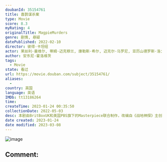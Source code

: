 ```yaml
---
doubanId: 35154761
title: 喜鹊谋杀案
type: Movie
score: 8.3
myRating: 4
originalTitle: MagpieMurders
genre: 剧情, 悬疑
datePublished: 2022-02-10
director: 彼得·卡坦纽
actor: 莱丝利·曼维尔, 蒂姆·迈克穆兰, 康勒斯·希尔, 迈克尔·马罗尼, 亚历山德罗斯·洛戈蒂斯, 克莱尔·拉什布鲁克, 丹尼尔·梅斯, 马修·比尔德, 罗肯·克兰尼奇, 多萝西·阿特金森, 皮帕·海伍德, 内森·克拉克, 哈利·劳蒂, 尼娅·迪肯, 凯伦·韦斯特伍德, 伊恩·劳埃德·安德森, 乔尔·伯克特, 裘德·希尔, 楚库玛·奥曼巴拉, 丹妮尔·瑞恩, 保罗·泰来克, 卡尔·柯林斯, 桑吉弗·科赫利, 娜塔丽·阿明, 菲娜·奥鲁赫, 詹姆斯·弗林, 贝弗莉·朗赫斯特, 布赖恩·罗杰, 苏塔拉·盖尔, 凯特·吉尔摩
author: 安东尼·霍洛维茨
tags:
  - Movie
state: 看过
url: https://movie.douban.com/subject/35154761/
aliases:
  - 
country: 英国
language: 英语
IMDb: tt13186264
time: 
createTime: 2023-01-24 00:35:50
collectionDate: 2022-05-03
desc: 本剧由BritBoxUK和美国PBS旗下的Masterpiece联合制作，改编自《战地神探》主创AnthonyHorowitz的同名畅销小说。Horowitz本人执笔剧本，共6集。作者表示小说的...
date created: 2023-01-24
date modified: 2023-03-08
---
```


![image](p2868014363.jpg)

Comment:
---
